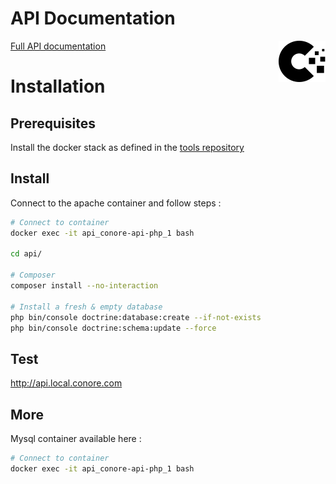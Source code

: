 # API Documentation

<img src="/.github/images/conore.svg" align="right" />

[Full API documentation](https://app.gitbook.com/@axel-paris/s/woder/)

# Installation

## Prerequisites

Install the docker stack as defined in the [tools repository](https://gitlab.com/conore/api/-/tree/master/docker/README.md)

## Install

Connect to the apache container and follow steps :

```bash
# Connect to container
docker exec -it api_conore-api-php_1 bash

cd api/

# Composer
composer install --no-interaction

# Install a fresh & empty database
php bin/console doctrine:database:create --if-not-exists
php bin/console doctrine:schema:update --force
```

## Test

http://api.local.conore.com

## More

Mysql container available here : 

```bash
# Connect to container
docker exec -it api_conore-api-php_1 bash
```
